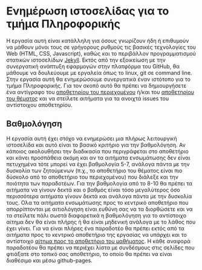 # Ενημέρωση ιστοσελίδας για το τμήμα Πληροφορικής

Η εργασία αυτή είναι κατάλληλη για όσους γνωρίζουν ήδη ή επιθυμούν να μάθουν μόνοι τους σε γρήγορους ρυθμούς τις βασικές τεχνολογίες του Web (HTML, CSS, Javascript), καθώς και το περιβάλλον προγραμματισμού στατικών ιστοσελίδων [Jekyll](https://jekyllrb.com/docs/quickstart/). Εκτός από την εξοικείωση με την συνεργατική ανάπτυξη εφαρμογών στην πλατφόρμα του GitHub, θα μάθουμε να δουλεύουμε με εργαλεία όπως το linux, git σε command line. Στην εργασία αυτή θα ενημερώσουμε συνεργατικά έναν ιστότοπο για το τμήμα Πληροφορικής. Για τον σκοπό αυτό θα πρέπει να δημιουργήσετε ένα αντίγραφο του [αποθετηρίου του περιεχομένου](https://github.com/ioniodi/site-gr) ή/και του [αποθετηρίου του θέματος](https://github.com/ioniodi/minimal-ionio) και να στείλετε αιτήματα για τα ανοιχτά issues του αντίστοιχου αποθετηρίου.

## Βαθμολόγηση
Η εργασία αυτή έχει στόχο να ενημερώσει μια πλήρως λειτουργική ιστοσελίδα και αυτό είναι το βασικό κριτήριο για την βαθμολόγηση. Αν κάποιος ακολουθήσει την διαδικασία που περιγράφεται στο αποθετήριο και κάνει προσπάθεια ακόμη και αν τα αιτήματα ενσωμάτωσης δεν είναι πετυχημένα τότε μπορεί να έχει βαθμολογία 5-7, ανάλογα πάντα με την δυσκολία των ζητούμενων (π.χ., το αποθετήριο του θέματος είναι πιο δύσκολο από το αποθετήριο του περιεχομένου) που διάλεξε και την ποιότητα των παραδοτέων. Για την βαθμολογία από το 8-10 θα πρέπει τα αιτήματα να γίνουν δεκτά και ο βαθμός είναι τόσο μεγαλύτερος όσο περισσότερα αιτήματα γίνουν δεκτά και ανάλογα πάντα με την δυσκολία τους. Ολα τα αιτήματα ενσωμάτωσης προς το κεντρικό αποθετήριο που απορρίπτονται με αιτιολόγηση είναι ευθύνη σας να τα διορθώσετε και να τα στείλετε πάλι σωστά διαφορετικά η βαθμολόγηση για το αντίστοιχο αίτημα δεν θα είναι πλήρης ή θα είναι μηδενική ανάλογα με το λάθος που έχει γίνει. Για να είναι πλήρες ένα παραδοτέο θα πρέπει εκτός από τα αιτήματα προς το κεντρικό αποθετήριο της εργασίας να υπάρχει και το αντίστοιχο [αίτημα προς το αποθετήριο του μαθήματος](https://courses-ionio.github.io/help/). Η κάθε αναφορά παραδοτέου θα πρέπει να περιέχει λίστα με συνδέσμους στις σελίδες που φτιάξατε στο τοπικό σας αποθετήριο, το οποίο θα πρέπει να είναι διαθέσιμο και μέσω github-pages.




